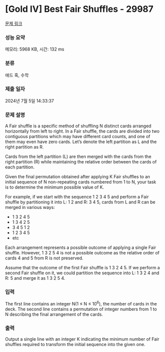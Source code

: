 # [Gold IV] Best Fair Shuffles - 29987 

[문제 링크](https://www.acmicpc.net/problem/29987) 

### 성능 요약

메모리: 5968 KB, 시간: 132 ms

### 분류

애드 혹, 수학

### 제출 일자

2024년 7월 5일 14:33:37

### 문제 설명

<p>A Fair shuffle is a specific method of shuffling N distinct cards arranged horizontally from left to right. In a Fair shuffle, the cards are divided into two contiguous partitions which may have different card counts, and one of them may even have zero cards. Let’s denote the left partition as L and the right partition as R.</p>

<p>Cards from the left partition (L) are then merged with the cards from the right partition (R) while maintaining the relative order between the cards of each partition.</p>

<p>Given the final permutation obtained after applying K Fair shuffles to an initial sequence of N non-repeating cards numbered from 1 to N, your task is to determine the minimum possible value of K.</p>

<p>For example, if we start with the sequence 1 2 3 4 5 and perform a Fair shuffle by partitioning it into L: 1 2 and R: 3 4 5, cards from L and R can be merged in various ways:</p>

<ul>
	<li>1 3 2 4 5</li>
	<li>1 3 4 2 5</li>
	<li>3 4 5 1 2</li>
	<li>1 2 3 4 5</li>
	<li>etc</li>
</ul>

<p>Each arrangement represents a possible outcome of applying a single Fair shuffle. However, 1 3 2 5 4 is not a possible outcome as the relative order of cards 4 and 5 from R is not preserved.</p>

<p>Assume that the outcome of the first Fair shuffle is 1 3 2 4 5. If we perform a second Fair shuffle on it, we could partition the sequence into L: 1 3 2 4 and R: 5 and merge it as 1 3 2 5 4.</p>

### 입력 

 <p>The first line contains an integer N(1 ≤ N ≤ 10<sup>6</sup>), the number of cards in the deck. The second line contains a permutation of integer numbers from 1 to N describing the final arrangement of the cards.</p>

### 출력 

 <p>Output a single line with an integer K indicating the minimum number of Fair shuffles required to transform the initial sequence into the given one.</p>

